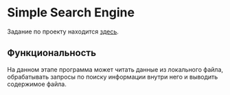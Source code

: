 # Simple Search Engine

Задание по проекту находится [здесь](https://hyperskill.org/projects/89?track=3). 

## Функциональность
На данном этапе программа может читать данные из локального файла, обрабатывать запросы по поиску информации внутри него и выводить содержимое файла.
